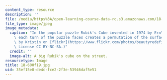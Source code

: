```yaml
---
content_type: resource
description: ''
file: /media/https%3A/open-learning-course-data-rc.s3.amazonaws.com/18-600-probability-and-random-variables-fall-2019/35ef15e0de4cfce22f3e53946daf5e51_18-600f19.jpg
file_type: image/jpeg
image_metadata:
  caption: "In the popular puzzle Rubik's Cube invented in 1974 by Ern\u0151 Rubik,\
    \ each turn of the puzzle faces creates a permutation of the surface colors. (Image\
    \ by Kristin on [flickr](https://www.flickr.com/photos/beautyredefined/2382002801/in/photolist-4CuorP-5KMQKC-aftc2d-7RJATY-6xKhTh-afqpU8-5NtGnK-2d4u2em-PVc7h-bFhNrD-bnAxKX-8bSWq7-64DSQh-4CBEX-dhVTQo-2BHvv-6aoDgN-hymPBX-26BJpW-ux4zg-71FAyY-WNfR7J-7RzrHP-26xdKg-5Tcfn9-aYYHGk-5mXQpV-e6j1BD-9U1uKJ-4LGnTT-4rUw2d-7AkYdd-5Pk3f-xFQaMy-q41FVA-RecRWZ-MunqNE-4utzEG-8rTBEv-4LLyMd-26xdQR-zeKLi-9FsAK9-4LGogF-4XU5GF-MiywnC-7ixAp-4LLzks-rknjb-JyfQ9).\
    \ License CC BY-NC-SA.)"
  credit: ''
  image-alt: A big Rubik's cube on the street.
resourcetype: Image
title: 18-600f19.jpg
uid: 35ef15e0-de4c-fce2-2f3e-53946daf5e51
---
```


